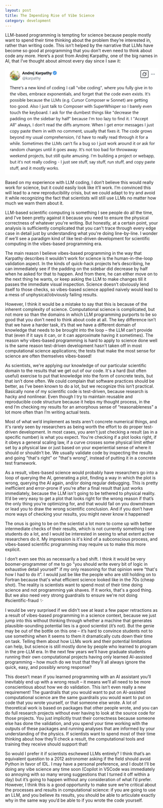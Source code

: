 ```yaml
---
layout: post
title: The Impending Rise of Vibe Science
category: development
---
```


LLM-based programming is tempting for science because people mostly want to spend their time thinking about the problem they’re interested in, rather than writing code. This isn’t helped by the narrative that LLMs have become so good at programming that you don’t even need to think about code any more. Here’s a post from Andrej Karpathy, one of the big names in AI, that I’ve thought about almost every day since I saw it: 

![](/assets/images/karpathy.png)

Based on my experience with LLM coding, I don’t believe this would really work for science, but it could easily look like it’ll work. I’m convinced this will lead to a new reproducibility crisis, but we could adapt to try and avoid it while recognizing the fact that scientists will still use LLMs no matter how much we warn them about it.

LLM-based scientific computing is something I see people do all the time, and I've been pretty against it because you need to ensure the physical correctness of whatever you're writing. But honestly, at a certain point, your analysis is sufficiently complicated that you can't trace through every edge case in detail just by understanding what you're doing line-by-line. I wonder if we'll see a paradigm kind of like test-driven development for scientific computing in the vibes-based programming era.

The main reason I believe vibes-based programming in the way that Karpathy describes it wouldn't work for science is the human-in-the-loop validation aspect. In the kinds of quick-hack projects he’s describing, he can immediately see if the padding on the sidebar did decrease by half when he asked for that to happen. And from there, he can either move on to the next thing he wants, or keep asking the LLM to make changes till it passes the immediate visual inspection. Science doesn’t obviously lend itself to those checks, so vibes-based science applied naively would lead to a mess of unphysical/obviously failing results. 

However, I think it would be a mistake to say that this is because of the inherent complexity of science. Computational science is complicated, but not more so than the domains in which LLM programming purports to be so good that you don't need to think about code at all. The key difference isn’t that we have a harder task, it’s that we have a different domain of knowledge that needs to be brought into the loop – the LLM can’t provide that (even if it says it can, or it can approximate having it sometimes). The reason why vibes-based programming is hard to apply to science done well is the same reason test-driven development hasn't taken off in most computational science applications; the tests that make the most sense for science are often themselves vibes-based! 

As scientists, we're applying our knowledge of our particular scientific domain to the results that we get out of our code. It's a hard (but often useful) exercise to put that knowledge into the form of concrete tests, but that isn’t done often. We could complain that software practices should be better, as I’ve been known to do a lot, but we recognize this isn’t practical. Basically none of my scientific code is test-driven, because research is hacky and nonlinear. Even though I try to maintain reusable and reproducible code structure because it helps my thought process, in the end I’m checking my results for an amorphous sense of “reasonableness” a lot more often than I’m writing actual tests.

Most of what we’d implement as tests aren't concrete numerical things, and it's rarely seen by researchers as being worth the effort to do proper test-driven development. In most cases, you aren’t just checking a result (as in a specific number) is what you expect. You're checking if a plot looks right, if it obeys a general scaling law, if a curve crosses some physical limit either set by a physical law or just based on your experiential sense of where it should or shouldn’t be. We usually validate code by inspecting the results and going "that's right" or "that's wrong", instead of putting it in a concrete test framework. 

As a result, vibes-based science would probably have researchers go into a loop of querying the AI, generating a plot, finding a way in which the plot is wrong, querying the AI again, and/or doing regular debugging. This is pretty inefficient and error-prone if you're after a final result that just works immediately, because the LLM isn't going to be tethered to physical reality. It’d be very easy to get a plot that looks right for the wrong reason if that’s the only thing you’re optimizing for, and that would fail on you downstream or lead you to draw the wrong scientific conclusion. And if you don’t have more ways of checking your results, you might never know it happened!

The onus is going to be on the scientist a lot more to come up with better intermediate checks of their results, which is not currently something I see students do a lot, and I would be interested in seeing to what extent active researchers do it. My impression is it's kind of a subconscious process, and vibes-based scientific programming may require us to make this more explicit.

I don’t even see this as necessarily a bad shift. I think it would be very boomer-programmer of me to go "you should write every bit of logic in exhaustive detail yourself" if my only reasoning for that opinion were “that's how I had to do it”. I would just be like the people who are still holding on to Fortran because that's what efficient science looked like in the 70s (cheap shot). The reality is scientists want to spend most of their time doing science and not programming yak shaves. If it works, that's a good thing. But we also need very strong guardrails to ensure we're not doing ⁠#scientific-fraud ✨

I would be very surprised if we didn't see at least a few paper retractions as a result of vibes-based programming in a science context, because we just jump into this without thinking through whether a machine that generates plausible-sounding potential lies is a good scientist (it’s not). But the genie may be out of the bottle on this one – it’s hard to convince students not to use something when it seems to them it dramatically cuts down their time on task. Telling them about how LLMs work and their potential limitations can help, but science is still mostly done by people who learned to program in the pre-LLM era. In the next few years we’ll have graduate students running their own computational projects having only learned AI-assisted programming – how much do we trust that they’ll all always ignore the quick, easy, and possibly wrong response?

This doesn’t mean if you learned programming with an AI assistant you’ll inevitably end up with a wrong result – it means we’ll all need to be more conscientious about how we do validation. This isn’t even really a new requirement! The guardrails that you would want to put on AI-assisted computational science are the same guardrails you would want to put on code that you wrote yourself, or that someone else wrote. A lot of theoretical work is based on packages that other people wrote, and you can do full research projects without ever having to look at the source code for those projects. You just implicitly trust their correctness because someone else has done the validation, and you spend your time working with the outputs of these packages and running analyses that are informed by your understanding of the physics. If scientists want to spend most of their time thinking about how they’ll check a result, the computational tools and training they receive should support that!

So would I prefer it if scientists eschewed LLMs entirely? I think that’s an equivalent question to a 2012 astronomer asking if the field should avoid Python in favor of IDL. I may have a personal preference, and I doubt I’ll be doing any vibe science any time soon (Copilot in VSCode was immediately so annoying with so many wrong suggestions that I turned it off within a day) but it’s going to happen without any consideration of what I’d prefer. However, I think this is a good opportunity to make sure we’re critical about the processes and results in computational science: if you are going to use an LLM, and you believe its results, you should be able to articulate exactly why in the same way you’d be able to if you wrote the code yourself.
